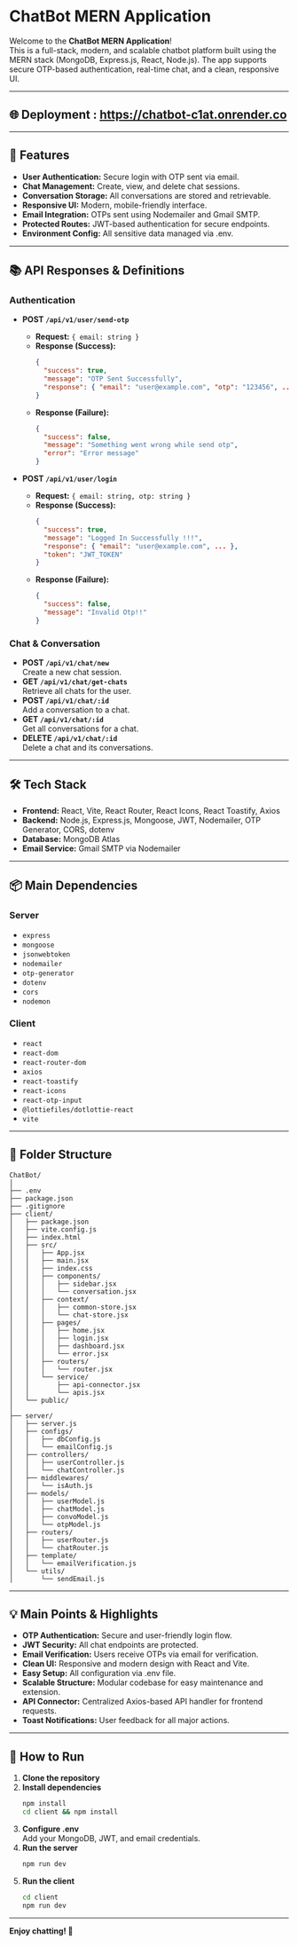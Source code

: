 # ChatBot MERN Application

Welcome to the **ChatBot MERN Application**!  
This is a full-stack, modern, and scalable chatbot platform built using the MERN stack (MongoDB, Express.js, React, Node.js). The app supports secure OTP-based authentication, real-time chat, and a clean, responsive UI.

---

## 🌐 Deployment : https://chatbot-c1at.onrender.co

---

## 🚀 Features

- **User Authentication:** Secure login with OTP sent via email.
- **Chat Management:** Create, view, and delete chat sessions.
- **Conversation Storage:** All conversations are stored and retrievable.
- **Responsive UI:** Modern, mobile-friendly interface.
- **Email Integration:** OTPs sent using Nodemailer and Gmail SMTP.
- **Protected Routes:** JWT-based authentication for secure endpoints.
- **Environment Config:** All sensitive data managed via .env.

---

## 📚 API Responses & Definitions

### Authentication

- **POST `/api/v1/user/send-otp`**
  - **Request:** `{ email: string }`
  - **Response (Success):**
    ```json
    {
      "success": true,
      "message": "OTP Sent Successfully",
      "response": { "email": "user@example.com", "otp": "123456", ... }
    }
    ```
  - **Response (Failure):**
    ```json
    {
      "success": false,
      "message": "Something went wrong while send otp",
      "error": "Error message"
    }
    ```

- **POST `/api/v1/user/login`**
  - **Request:** `{ email: string, otp: string }`
  - **Response (Success):**
    ```json
    {
      "success": true,
      "message": "Logged In Successfully !!!",
      "response": { "email": "user@example.com", ... },
      "token": "JWT_TOKEN"
    }
    ```
  - **Response (Failure):**
    ```json
    {
      "success": false,
      "message": "Invalid Otp!!"
    }
    ```

### Chat & Conversation

- **POST `/api/v1/chat/new`**  
  Create a new chat session.
- **GET `/api/v1/chat/get-chats`**  
  Retrieve all chats for the user.
- **POST `/api/v1/chat/:id`**  
  Add a conversation to a chat.
- **GET `/api/v1/chat/:id`**  
  Get all conversations for a chat.
- **DELETE `/api/v1/chat/:id`**  
  Delete a chat and its conversations.

---

## 🛠️ Tech Stack

- **Frontend:** React, Vite, React Router, React Icons, React Toastify, Axios
- **Backend:** Node.js, Express.js, Mongoose, JWT, Nodemailer, OTP Generator, CORS, dotenv
- **Database:** MongoDB Atlas
- **Email Service:** Gmail SMTP via Nodemailer

---

## 📦 Main Dependencies

### Server

- `express`
- `mongoose`
- `jsonwebtoken`
- `nodemailer`
- `otp-generator`
- `dotenv`
- `cors`
- `nodemon`

### Client

- `react`
- `react-dom`
- `react-router-dom`
- `axios`
- `react-toastify`
- `react-icons`
- `react-otp-input`
- `@lottiefiles/dotlottie-react`
- `vite`

---

## 📁 Folder Structure

```
ChatBot/
│
├── .env
├── package.json
├── .gitignore
├── client/
│   ├── package.json
│   ├── vite.config.js
│   ├── index.html
│   ├── src/
│   │   ├── App.jsx
│   │   ├── main.jsx
│   │   ├── index.css
│   │   ├── components/
│   │   │   ├── sidebar.jsx
│   │   │   └── conversation.jsx
│   │   ├── context/
│   │   │   ├── common-store.jsx
│   │   │   └── chat-store.jsx
│   │   ├── pages/
│   │   │   ├── home.jsx
│   │   │   ├── login.jsx
│   │   │   ├── dashboard.jsx
│   │   │   └── error.jsx
│   │   ├── routers/
│   │   │   └── router.jsx
│   │   └── service/
│   │       ├── api-connector.jsx
│   │       └── apis.jsx
│   └── public/
│
├── server/
│   ├── server.js
│   ├── configs/
│   │   ├── dbConfig.js
│   │   └── emailConfig.js
│   ├── controllers/
│   │   ├── userController.js
│   │   └── chatController.js
│   ├── middlewares/
│   │   └── isAuth.js
│   ├── models/
│   │   ├── userModel.js
│   │   ├── chatModel.js
│   │   ├── convoModel.js
│   │   └── otpModel.js
│   ├── routers/
│   │   ├── userRouter.js
│   │   └── chatRouter.js
│   ├── template/
│   │   └── emailVerification.js
│   └── utils/
│       └── sendEmail.js
```

---

## 💡 Main Points & Highlights

- **OTP Authentication:** Secure and user-friendly login flow.
- **JWT Security:** All chat endpoints are protected.
- **Email Verification:** Users receive OTPs via email for verification.
- **Clean UI:** Responsive and modern design with React and Vite.
- **Easy Setup:** All configuration via .env file.
- **Scalable Structure:** Modular codebase for easy maintenance and extension.
- **API Connector:** Centralized Axios-based API handler for frontend requests.
- **Toast Notifications:** User feedback for all major actions.

---

## 📝 How to Run

1. **Clone the repository**
2. **Install dependencies**
   ```sh
   npm install
   cd client && npm install
   ```
3. **Configure .env**  
   Add your MongoDB, JWT, and email credentials.
4. **Run the server**
   ```sh
   npm run dev
   ```
5. **Run the client**
   ```sh
   cd client
   npm run dev
   ```

---

**Enjoy chatting! 🚀**
